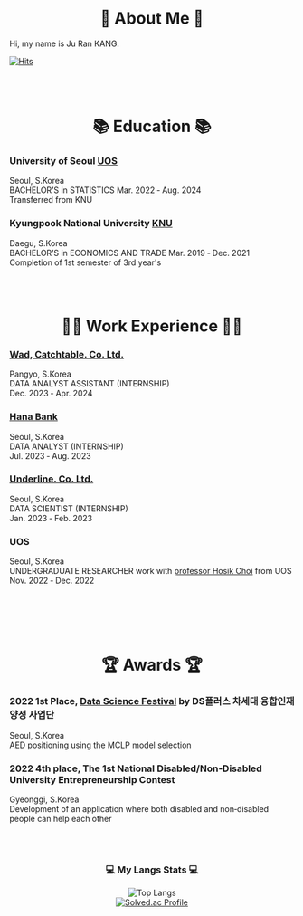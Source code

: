 
<h1 align="center"> 
💬 About Me 💬
</h3>
Hi, my name is Ju Ran KANG.

[![Hits](https://hits.seeyoufarm.com/api/count/incr/badge.svg?url=https%3A%2F%2Fgithub.com%2FJurannn&count_bg=%2379C83D&title_bg=%23555555&icon=&icon_color=%23E7E7E7&title=hits&edge_flat=false)](https://hits.seeyoufarm.com)


 <br>
 <br>
<h1 align="center"> 
📚 Education 📚 </h3>
  

 ### University of Seoul [UOS](https://uos.ac.kr/main.do?epTicket=LOG)
  Seoul, S.Korea
  <br> BACHELOR’S in STATISTICS Mar. 2022 ‑ Aug. 2024
  <br> Transferred from KNU

  

### Kyungpook National University [KNU](https://knu.ac.kr/wbbs/wbbs/main/main.action)


  Daegu, S.Korea
  <br> BACHELOR’S in ECONOMICS AND TRADE Mar. 2019 ‑ Dec. 2021
  <br> Completion of 1st semester of 3rd year's
 

 <br>
 <br>
  
<h1 align="center"> 
👩‍💻 Work Experience 👩‍💻
</h3>

### **[Wad, Catchtable. Co. Ltd.](https://catchtable.career.greetinghr.com/)**
  Pangyo, S.Korea
  <br> DATA ANALYST ASSISTANT (INTERNSHIP) 
  <br> Dec. 2023 ‑ Apr. 2024


### **[Hana Bank](https://www.kebhana.com/)**
  Seoul, S.Korea
  <br> DATA ANALYST (INTERNSHIP) 
  <br> Jul. 2023 ‑ Aug. 2023
  
  
### **[Underline. Co. Ltd.](https://underlinekorea.com/)**
  Seoul, S.Korea
  <br> DATA SCIENTIST (INTERNSHIP) 
  <br> Jan. 2023 ‑ Feb. 2023

  
### **UOS**
  Seoul, S.Korea
  <br> UNDERGRADUATE RESEARCHER work with [professor Hosik Choi](https://www.uos.ac.kr/prof/1276) from UOS
  <br> Nov. 2022 ‑ Dec. 2022

  
 <br>
 <br>

  
  <br>
  <br>
<h1 align="center"> 
 🏆 Awards 🏆 
</h3>
  
### 2022  **1st Place**, [Data Science Festival](https://stat.cnu.ac.kr/_attach/image/editor_image/2022/11/YnNzCimHEISBZeFnoQex.png) by DS플러스 차세대 융합인재양성 사업단
  Seoul, S.Korea
  <br> AED positioning using the MCLP model selection

  
### 2022 **4th place**, The 1st National Disabled/Non‑Disabled University Entrepreneurship Contest 
  Gyeonggi, S.Korea
  <br>  Development of an application where both disabled and non‑disabled people can help each other
  
 <br>
 <br>
 
<!--<h3 align="center"> Tech Stack </h3>
<p align="center">
  <img src="https://img.shields.io/badge/Python-3776AB?style=for-the-badge&logo=Python&logoColor=white">
  <img src="https://img.shields.io/badge/PyTorch-EE4C2C?style=for-the-badge&logo=PyTorch&logoColor=white">
  <img src="https://img.shields.io/badge/opencv-5C3EE8?style=for-the-badge&logo=opencv&logoColor=black">
  <img src="https://img.shields.io/badge/TensorFlow-FF6F00?style=for-the-badge&logo=TensorFlow&logoColor=white">
  <img src="https://img.shields.io/badge/scikit--learn-%23F7931E.svg?style=for-the-badge&logo=scikit-learn&logoColor=white">
</p>

 <br>
 <br>  -->
 
<h3 align="center">💻 My Langs Stats 💻</h3>
<div align="center">

![Top Langs](https://github-readme-stats.vercel.app/api/top-langs/?username=rhrjsdn3853&layout=compact)
 <br>
 [![Solved.ac Profile](http://mazassumnida.wtf/api/v2/generate_badge?boj=ju2218)](https://solved.ac/ju2218/)
 <br>


<!--
**Jurannn/Jurannn** is a ✨ _special_ ✨ repository because its `README.md` (this file) appears on your GitHub profile.

Here are some ideas to get you started:

- 🔭 I’m currently working on ...
- 🌱 I’m currently learning ...
- 👯 I’m looking to collaborate on ...
- 🤔 I’m looking for help with ...
- 💬 Ask me about ...
- 📫 How to reach me: ...
- 😄 Pronouns: ...
- ⚡ Fun fact: ...
-->
